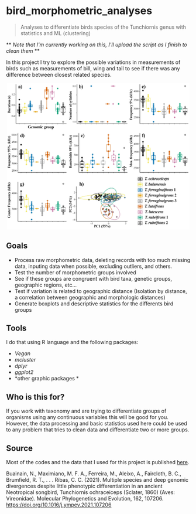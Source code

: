# bird_morphometric_analyses
>Analyses to differentiate birds species of the Tunchiornis genus with statistics and ML (clustering) 


** *Note that I'm currently working on this, I'll upload the script as I finish to clean them* **


In this project I try to explore the possible variations in measurements of birds such as measurements of bill, wing and tail to see if there was any difference between closest related species.

<p align="center"> <img src=morphometric_plot.jpg width="500" alt="bird_pic" class="center"></p>

## Goals

* Process raw morphometric data, deleting records with too much missing data, inputing data when possible, excluding outliers, and others.
* Test the number of morphometric groups involved
* See if these groups are congruent with bird taxa, genetic groups, geographic regions, etc...
* Test if variation is related to geographic distance (Isolation by distance, a correlation between geographic and morphologic distances)
* Generate boxplots and descriptive statistics for the differents bird groups

## Tools

I do that using R language and the following packages:
* *Vegan*
* *mcluster*
* *dplyr*
* *ggplot2*
* *other graphic packages * 

## Who is this for?

If you work with taxonomy and are trying to differentiate groups of organisms using any continuous variables this will be good for you.
However, the data processing and basic statistics used here could be used to any problem that tries to clean data and differentiate two or more groups.

## Source

Most of the codes and the data that I used for this project is published [here](https://www.sciencedirect.com/science/article/abs/pii/S1055790321001391?via%3Dihub).

Buainain, N., Maximiano, M. F. A., Ferreira, M., Aleixo, A., Faircloth, B. C., Brumfield, R. T., . . . Ribas, C. C. (2021). Multiple species and deep genomic divergences despite little phenotypic differentiation in an ancient Neotropical songbird, Tunchiornis ochraceiceps (Sclater, 1860) (Aves: Vireonidae). Molecular Phylogenetics and Evolution, 162, 107206. https://doi.org/10.1016/j.ympev.2021.107206
